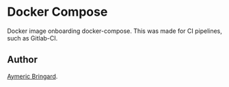 Docker Compose
==============

Docker image onboarding docker-compose.
This was made for CI pipelines, such as Gitlab-CI.

Author
------

[Aymeric Bringard](https://github.com/diadzine).
